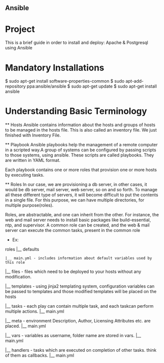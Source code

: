 ## Ansible


# Project

This is a brief guide in order to install and deploy: Apache & Postgresql using Ansible


# Mandatory Installations 

$ sudo apt-get install software-properties-common
$ sudo apt-add-repository ppa:ansible/ansible
$ sudo apt-get update
$ sudo apt-get install ansible


# Understanding Basic Terminology

** Hosts
Ansible contains information about the hosts and groups of hosts to be managed in the hosts file. This is also called an inventory file. We just finished with Inventory File.


** Playbook
Ansible playbooks help the management of a remote computer in a scripted way.A group of systems can be configured by passing scripts to those systems, using ansible. These scripts are called playbooks. They are written in YAML format.

Each playbook contains one or more roles that provision one or more hosts by executing tasks.


** Roles
In our case, we are provisioning a db server, in other cases, it would be db server, mail server, web server, so on and so forth. To manage all these different type of servers, it will become difficult to put the contents in a single file. For this purpose, we can have multiple directories, for multiple purpose(roles).

Roles, are abstractable, and one can inherit from the other. For instance, the web and mail server needs to install basic packages like build-essential, ntp, and supervisor. A common role can be created, and the web & mail server can execute the common tasks, present in the common role

- Ex:

roles
|__ defaults

    |__ main.yml - includes information about default variables used by this role

|__ files        - files which need to be deployed to your hosts without any modification.

|__ templates    - using jinja2 templating system, configuration variables can
               be passed to templates and those modified templates will be
               placed on the hosts

|__ tasks        - each play can contain multiple task, and each taskcan perform multiple actions.
    |__ main.yml

|__ meta         - environment Description, Author, Licensing Attributes etc. are placed.
    |__ main.yml

|__ vars         - variables as username, folder name are stored in vars.
    |__ main.yml

|__ handlers     - tasks which are executed on completion of other tasks.
                 think of them as callbacks.
    |__ main.yml
